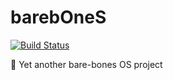 # barebOneS
[![Build Status][WorkflowBadge]][WorkflowUrl]

🦴 Yet another bare-bones OS project

[WorkflowBadge]: https://github.com/nsauzede/ns_barebOneS/workflows/vade/badge.svg
[WorkflowUrl]: https://github.com/nsauzede/ns_barebOneS/commits/main
